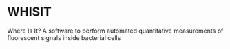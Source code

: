 # WHISIT
Where Is It? A software to perform automated quantitative measurements of fluorescent signals inside bacterial cells
